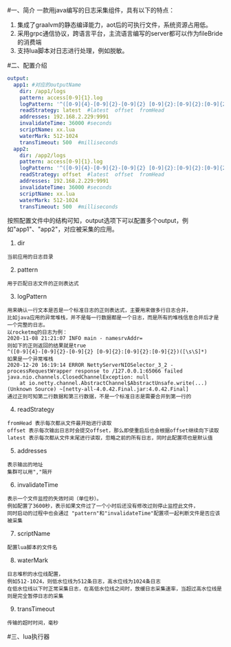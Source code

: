 #一、简介
一款用java编写的日志采集组件，具有以下的特点：
1. 集成了graalvm的静态编译能力，aot后的可执行文件，系统资源占用低。
2. 采用grpc通信协议，跨语言平台，主流语言编写的server都可以作为fileBride的消费端
3. 支持lua脚本对日志进行处理，例如脱敏。

#二、配置介绍

```yaml
output:
  app1: #对应的outputName
    dir: /app1/logs
    pattern: access[0-9]{1}.log
    logPattern: '^([0-9]{4}-[0-9]{2}-[0-9]{2} [0-9]{2}:[0-9]{2}:[0-9]{2})([\s\S]*)'
    readStrategy: latest  #latest  offset  fromHead
    addresses: 192.168.2.229:9991
    invalidateTime: 36000 #seconds
    scriptName: xx.lua
    waterMark: 512-1024
    transTimeout: 500  #milliseconds
  app2:
    dir: /app2/logs
    pattern: access[0-9]{1}.log
    logPattern: '^([0-9]{4}-[0-9]{2}-[0-9]{2} [0-9]{2}:[0-9]{2}:[0-9]{2})([\s\S]*)'
    readStrategy: offset  #latest  offset  fromHead
    addresses: 192.168.2.229:9991
    invalidateTime: 36000 #seconds
    scriptName: xx.lua
    waterMark: 512-1024
    transTimeout: 500  #milliseconds
```
<p>
按照配置文件中的结构可知，output选项下可以配置多个output，例如"app1"、"app2"，对应被采集的应用。
</p>

1. dir
```text
当前应用的日志目录
```
2. pattern
```text
用于匹配日志文件的正则表达式
```
3. logPattern
```text
用来确认一行文本是否是一个标准日志的正则表达式，主要用来做多行日志合并，
比如java应用的异常堆栈，并不是每一行数据都是一个日志，而是所有的堆栈信息合并后才是一个完整的日志。
以rocketmq的日志为例：
2020-11-08 21:21:07 INFO main - namesrvAddr=
则如下的正则返回的结果就是true
^([0-9]{4}-[0-9]{2}-[0-9]{2} [0-9]{2}:[0-9]{2}:[0-9]{2})([\s\S]*)
如果是一个异常堆栈
2020-12-20 16:19:14 ERROR NettyServerNIOSelector_3_2 - processRequestWrapper response to /127.0.0.1:65066 failed
java.nio.channels.ClosedChannelException: null
	at io.netty.channel.AbstractChannel$AbstractUnsafe.write(...)(Unknown Source) ~[netty-all-4.0.42.Final.jar:4.0.42.Final]
通过正则可知第二行数据和第三行数据，不是一个标准日志是需要合并到第一行的

```
4. readStrategy
```text
fromHead 表示每次都从文件最开始进行读取
offset 表示每次输出日志时会提交offset，那么即使重启后也会根据offset继续向下读取
latest 表示每次都从文件末尾进行读取，忽略之前的所有日志，同时此配置项也是默认值
```
5. addresses
```text
表示输出的地址
集群可以用","隔开
```
6. invalidateTime
```text
表示一个文件监控的失效时间（单位秒）。
例如配置了3600秒，表示如果文件过了一个小时后还没有修改过则停止监控此文件，
同时启动的过程中也会通过 "pattern"和"invalidateTime"配置项一起判断文件是否应该被采集
```

7. scriptName
```text
配置lua脚本的文件名
```
8. waterMark
```text
日志堆积的水位线配置，
例如512-1024，则低水位线为512条日志，高水位线为1024条日志
在低水位线以下时正常采集日志，在高低水位线之间时，放缓日志采集速率，当超过高水位线是则是完全暂停日志的采集
```
9. transTimeout
```text
传输的超时时间，毫秒
```


#三、lua执行器
